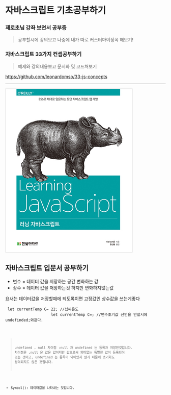 # 자바스크립트 기초공부하기

### 제로초님 강좌 보면서 공부중

> 공부할시에 강의보고 나중에 내가 따로 커스터마이징꼭 해보기! 

### 자바스크립트 33가지 컨셉공부하기
> 예제와 강의내용보고 문서화 및 코드쳐보기

https://github.com/leonardomso/33-js-concepts


<hr>

<img src= "image.jpg">  
<h2>자바스크립트 입문서 공부하기 </h2>

* 변수 = 데이터 값을 저장하는 공간 변화하는 값
* 상수 = 데이터  값을 저장하는것 하지만 변화하지않는값
<p>요새는 데이터값을 저장할때에 되도록이면 고정값인 상수값을 쓰는게좋다</p>
  <pre><code> let currentTemp C= 22; //섭씨온도
                    let currentTemp C=; //변수초기값 선언을 안할시에 undefinded;와같다.  <pre><code>

> undefined , null 차이점 :null 과 undefined 는 등록과 저장한것입니다. 차이점은 ,null 은 값은 값이지만 값으로써 의미없는 특별한 값이 등록되어 있는 것이고, undefined 는 등록이 되어있지 않기 때문에 초기화도 정의되지도 않은 것입니다.



* Symbol(): 데이터값을 나타내는 것입니다.